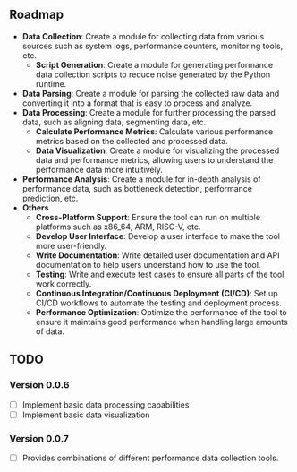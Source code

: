 ## Roadmap

* **Data Collection**: Create a module for collecting data from various sources such as system logs, performance counters, monitoring tools, etc.
  * **Script Generation**: Create a module for generating performance data collection scripts to reduce noise generated by the Python runtime.
* **Data Parsing**: Create a module for parsing the collected raw data and converting it into a format that is easy to process and analyze.
* **Data Processing**: Create a module for further processing the parsed data, such as aligning data, segmenting data, etc.
  * **Calculate Performance Metrics**: Calculate various performance metrics based on the collected and processed data.
  * **Data Visualization**: Create a module for visualizing the processed data and performance metrics, allowing users to understand the performance data more intuitively.
* **Performance Analysis**: Create a module for in-depth analysis of performance data, such as bottleneck detection, performance prediction, etc.
* **Others**
  * **Cross-Platform Support**: Ensure the tool can run on multiple platforms such as x86_64, ARM, RISC-V, etc.
  * **Develop User Interface**: Develop a user interface to make the tool more user-friendly.
  * **Write Documentation**: Write detailed user documentation and API documentation to help users understand how to use the tool.
  * **Testing**: Write and execute test cases to ensure all parts of the tool work correctly.
  * **Continuous Integration/Continuous Deployment (CI/CD)**: Set up CI/CD workflows to automate the testing and deployment process.
  * **Performance Optimization**: Optimize the performance of the tool to ensure it maintains good performance when handling large amounts of data.


## TODO

### Version 0.0.6

* [ ] Implement basic data processing capabilities
* [ ] Implement basic data visualization

### Version 0.0.7

* [ ] Provides combinations of different performance data collection tools.